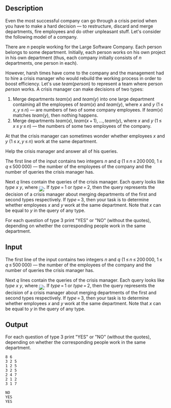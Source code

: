 ## Description

<div><p>Even the most successful company can go through a crisis period when you have to make a hard decision — to restructure, discard and merge departments, fire employees and do other unpleasant stuff. Let's consider the following model of a company.</p><p>There are <span class="tex-span"><i>n</i></span> people working for the Large Software Company. Each person belongs to some <span class="tex-font-style-it">department</span>. Initially, each person works on his own project in his own department (thus, each company initially consists of <span class="tex-span"><i>n</i></span> departments, one person in each).</p><p>However, harsh times have come to the company and the management had to hire a crisis manager who would rebuild the working process in order to boost efficiency. Let's use <span class="tex-span"><i>team</i>(<i>person</i>)</span> to represent a team where person <span class="tex-span"><i>person</i></span> works. A crisis manager can make decisions of two types:</p><ol> <li> Merge departments <span class="tex-span"><i>team</i>(<i>x</i>)</span> and <span class="tex-span"><i>team</i>(<i>y</i>)</span> into one large department containing all the employees of <span class="tex-span"><i>team</i>(<i>x</i>)</span> and <span class="tex-span"><i>team</i>(<i>y</i>)</span>, where <span class="tex-span"><i>x</i></span> and <span class="tex-span"><i>y</i></span> (<span class="tex-span">1 ≤ <i>x</i>, <i>y</i> ≤ <i>n</i></span>) — are numbers of two of some company employees. If <span class="tex-span"><i>team</i>(<i>x</i>)</span> matches <span class="tex-span"><i>team</i>(<i>y</i>)</span>, then nothing happens. </li><li> Merge departments <span class="tex-span"><i>team</i>(<i>x</i>), <i>team</i>(<i>x</i> + 1), ..., <i>team</i>(<i>y</i>)</span>, where <span class="tex-span"><i>x</i></span> and <span class="tex-span"><i>y</i></span> (<span class="tex-span">1 ≤ <i>x</i> ≤ <i>y</i> ≤ <i>n</i></span>) — the numbers of some two employees of the company. </li></ol><p>At that the crisis manager can sometimes wonder whether employees <span class="tex-span"><i>x</i></span> and <span class="tex-span"><i>y</i></span> (<span class="tex-span">1 ≤ <i>x</i>, <i>y</i> ≤ <i>n</i></span>) work at the same department.</p><p>Help the crisis manager and answer all of his queries.</p></div><div class="input-specification"><p>The first line of the input contains two integers <span class="tex-span"><i>n</i></span> and <span class="tex-span"><i>q</i></span> (<span class="tex-span">1 ≤ <i>n</i> ≤ 200 000</span>, <span class="tex-span">1 ≤ <i>q</i> ≤ 500 000</span>) — the number of the employees of the company and the number of queries the crisis manager has.</p><p>Next <span class="tex-span"><i>q</i></span> lines contain the queries of the crisis manager. Each query looks like <span class="tex-span"><i>type</i>&nbsp;<i>x</i>&nbsp;<i>y</i></span>, where <img align="middle" class="tex-formula" src="file://sWkn2Ht1.png" style="max-width: 100.0%;max-height: 100.0%;">. If <span class="tex-span"><i>type</i> = 1</span> or <span class="tex-span"><i>type</i> = 2</span>, then the query represents the decision of a crisis manager about merging departments of the first and second types respectively. If <span class="tex-span"><i>type</i> = 3</span>, then your task is to determine whether employees <span class="tex-span"><i>x</i></span> and <span class="tex-span"><i>y</i></span> work at the same department. Note that <span class="tex-span"><i>x</i></span> can be equal to <span class="tex-span"><i>y</i></span> in the query of any type.</p></div><div class="output-specification"><p>For each question of type <span class="tex-span">3</span> print "<span class="tex-font-style-tt">YES</span>" or "<span class="tex-font-style-tt">NO</span>" (without the quotes), depending on whether the corresponding people work in the same department.</p></div>

## Input

<p>The first line of the input contains two integers <span class="tex-span"><i>n</i></span> and <span class="tex-span"><i>q</i></span> (<span class="tex-span">1 ≤ <i>n</i> ≤ 200 000</span>, <span class="tex-span">1 ≤ <i>q</i> ≤ 500 000</span>) — the number of the employees of the company and the number of queries the crisis manager has.</p><p>Next <span class="tex-span"><i>q</i></span> lines contain the queries of the crisis manager. Each query looks like <span class="tex-span"><i>type</i>&nbsp;<i>x</i>&nbsp;<i>y</i></span>, where <img align="middle" class="tex-formula" src="file://sWkn2Ht1.png" style="max-width: 100.0%;max-height: 100.0%;">. If <span class="tex-span"><i>type</i> = 1</span> or <span class="tex-span"><i>type</i> = 2</span>, then the query represents the decision of a crisis manager about merging departments of the first and second types respectively. If <span class="tex-span"><i>type</i> = 3</span>, then your task is to determine whether employees <span class="tex-span"><i>x</i></span> and <span class="tex-span"><i>y</i></span> work at the same department. Note that <span class="tex-span"><i>x</i></span> can be equal to <span class="tex-span"><i>y</i></span> in the query of any type.</p>

## Output

<p>For each question of type <span class="tex-span">3</span> print "<span class="tex-font-style-tt">YES</span>" or "<span class="tex-font-style-tt">NO</span>" (without the quotes), depending on whether the corresponding people work in the same department.</p>





```input1
8 6
3 2 5
1 2 5
3 2 5
2 4 7
2 1 2
3 1 7

```




```output1
NO
YES
YES

```


